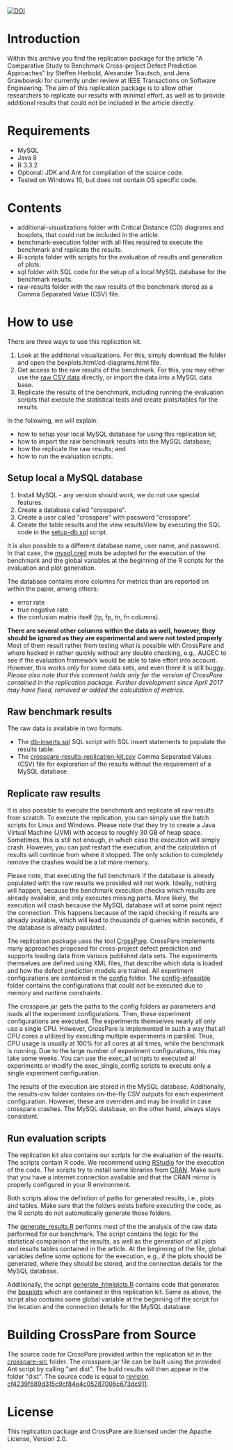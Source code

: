 [![DOI](https://zenodo.org/badge/91100348.svg)](https://zenodo.org/badge/latestdoi/91100348)

Introduction
============
Within this archive you find the replication package for the article "A Comparative Study to Benchmark Cross-project Defect Prediction Approaches" by Steffen Herbold, Alexander Trautsch, and Jens Grawbowski for currently under review at IEEE Transactions on Software Engineering. The aim of this replication package is to allow other researchers to replicate our results with minimal effort, as well as to provide additional results that could not be included in the article directly. 

Requirements
============
- MySQL
- Java 8
- R 3.3.2
- Optional: JDK and Ant for compilation of the source code.
- Tested on Windows 10, but does not contain OS specific code. 

Contents
========
- additional-visualizations folder with Critical Distance (CD) diagrams and boxplots, that could not be included in the article.
- benchmark-execution folder with all files required to execute the benchmark and replicate the results.
- R-scripts folder with scripts for the evaluation of results and generation of plots.
- sql folder with SQL code for the setup of a local MySQL database for the benchmark results.
- raw-results folder with the raw results of the benchmark stored as a Comma Separated Value (CSV) file.

How to use
==========
There are three ways to use this replication kit.
1. Look at the additional visualizations. For this, simply download the folder and open the boxplots.html/cd-diagrams.html file.
2. Get access to the raw results of the benchmark. For this, you may either use the [raw CSV data](raw-results/crosspare-results-replication-kit.csv) directly, or import the data into a MySQL data base.
3. Replicate the results of the benchmark, including running the evaluation scripts that execute the statistical tests and create plots/tables for the results.

In the following, we will explain:
- how to setup your local MySQL database for using this replication kit;
- how to import the raw benchmark results into the MySQL database;
- how the replicate the raw results; and
- how to run the evaluation scripts. 

Setup local a MySQL database
----------------------------

1. Install MySQL - any version should work, we do not use special features.
2. Create a database called "crosspare".
3. Create a user called "crosspare" with password "crosspare".
4. Create the table results and the view resultsView by executing the SQL code in the [setup-db.sql](sql/setup-db.sql) script.

It is also possible to a different database name, user name, and password. In that case, the [mysql.cred](benchmark-execution/mysql.cred) muts be adopted for the execution of the benchmark and the global variables at the beginning of the R scripts for the evaluation and plot generation. 

The database contains more columns for metrics than are reported on within the paper, among others:
- error rate
- true negative rate
- the confusion matrix itself (tp, fp, tn, fn columns).

**There are several other columns within the data as well, however, they should be ignored as they are experimental and were not tested properly**. Most of them result rather from testing what is possible with CrossPare and where hacked in rather quickly without any double checking, e.g., AUCEC to see if the evaluation framework would be able to take effort into account. However, this works only for some data sets, and even there it is still buggy. *Please also note that this comment holds only for the version of CrossPare contained in the replication package. Further development since April 2017 may have fixed, removed or added the calculation of metrics.*

Raw benchmark results
------------------------------------------
The raw data is available in two formats.
- The [db-inserts.sql](raw-results/db-inserts.sql) SQL script with SQL insert statements to populate the results table.
- The [crosspare-results-replication-kit.csv](raw-results/crosspare-results-replication-kit.csv) Comma Separated Values (CSV) file for exploration of the results without the requirement of a MySQL database. 

Replicate raw results
---------------------
It is also possible to execute the benchmark and replicate all raw results from scratch. To execute the replication, you can simply use the batch scripts for Linux and Windows. Please note that they try to create a Java Virtual Machine (JVM) with access to roughly 30 GB of heap space. Sometimes, this is still not enough, in which case the execution will simply crash. However, you can just restart the execution, and the calculation of results will continue from where it stopped. The only solution to completely remove the crashes would be a lot more memory. 

Please note, that executing the full benchmark if the database is already populated with the raw results we provided will not work. Ideally, nothing will happen, because the benchmark execution checks which results are already available, and only executes missing parts. More likely, the execution will crash because the MySQL database will at some point reject the connection. This happens because of the rapid checking if results are already available, which will lead to thousands of queries within seconds, if the database is already populated. 

The replication package uses the tool [CrossPare](https://github.com/sherbold/CrossPare/). CrossPare implements many approaches proposed for cross-project defect prediction and supports loading data from various published data sets. The experiments themselves are defined using XML files, that describe which data is loaded and how the defect prediction models are trained. All experiment configurations are contained in the [config](benchmark-execution/benchmark/config) folder. The [config-infeasible](benchmark-execution/benchmark/config-infeasible) folder contains the configurations that could not be executed due to memory and runtime constraints. 

The crosspare.jar gets the paths to the config folders as parameters and loads all the experiment configurations. Then, these experiment configurations are executed. The experiments themselves nearly all only use a single CPU. However, CrossPare is implemented in such a way that all CPU cores a utilized by executing multiple experiments in parallel. Thus, CPU usage is usually at 100% for all cores at all times, while the benchmark is running. Due to the large number of experiment configurations, this may take some weeks. You can use the exec_all scripts to executed all experiments or modify the exec_single_config scripts to execute only a single experiment configuration. 

The results of the execution are stored in the MySQL database. Additionally, the results-csv folder contains on-the-fly CSV outputs for each experiment configuration. However, these are overriden and may be invalid in case crosspare crashes. The MySQL database, on the other hand, always stays consistent. 

Run evaluation scripts
----------------------
The replication kit also contains our scripts for the evaluation of the results. The scripts contain R code. We recommend using [RStudio](https://www.rstudio.com/) for the execution of the code. The scripts try to install some libraries from [CRAN](http://cran.us.r-project.org/). Make sure that you have a internet connection available and that the CRAN mirror is properly configured in your R environment. 

Both scripts allow the definition of paths for generated results, i.e., plots and tables. Make sure that the folders exists before executing the code, as the R scripts do not automatically generate those folders. 

The [generate_results.R](R-scripts/generate_results.R) performs most of the the analysis of the raw data performed for our benchmark. The script contains the logic for the statistical comparison of the results, as well as the generation of all plots and results tables contained in the article. At the beginning of the file, global variables define some options for the execution, e.g., if the plots should be generated, where they should be stored, and the connection details for the MySQL database. 

Additionally, the script [generate_htmlplots.R](R-scripts/generate_htmlplots.R) contains code that generates the [boxplots](additional-visualizations/boxplots.html) which are contained in this replication kit. Same as above, the script also contains some global variable at the beginning of the script for the location and the connection details for the MySQL database. 

Building CrossPare from Source
==============================
The source code for CrossPare provided within the replication kit in the [crosspare-src](crosspare-src) folder. The crosspare.jar file can be built using the provided Ant script by calling "ant dist". The build results will then appear in the folder "dist". The source code is equal to [revision cf4239f689d315c9cf84e4c05287006c673dc911](https://github.com/sherbold/CrossPare/tree/cf4239f689d315c9cf84e4c05287006c673dc911).

License
=======
This replication package and CrossPare are licensed under the Apache License, Version 2.0. 

